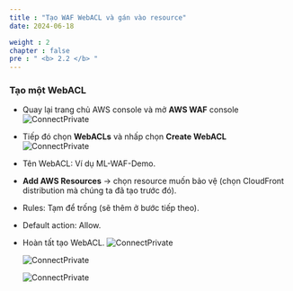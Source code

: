 ```yaml
---
title : "Tạo WAF WebACL và gán vào resource"
date: 2024-06-18

weight : 2 
chapter : false
pre : " <b> 2.2 </b> "
---
```


### Tạo một WebACL

- Quay lại trang chủ AWS console và mở **AWS WAF** console
  ![ConnectPrivate](/images/2.prerequisite/pic14.png)
- Tiếp đó chọn **WebACLs** và nhấp chọn **Create WebACL**
  ![ConnectPrivate](/images/2.prerequisite/pic13.png)

- Tên WebACL: Ví dụ ML-WAF-Demo.
- **Add AWS Resources** → chọn resource muốn bảo vệ (chọn CloudFront distribution mà chúng ta đã tạo trước đó).
- Rules: Tạm để trống (sẽ thêm ở bước tiếp theo).
- Default action: Allow.
- Hoàn tất tạo WebACL.
  ![ConnectPrivate](/images/2.prerequisite/pic15.png)

  ![ConnectPrivate](/images/2.prerequisite/pic16.png)

  ![ConnectPrivate](/images/2.prerequisite/pic17.png)